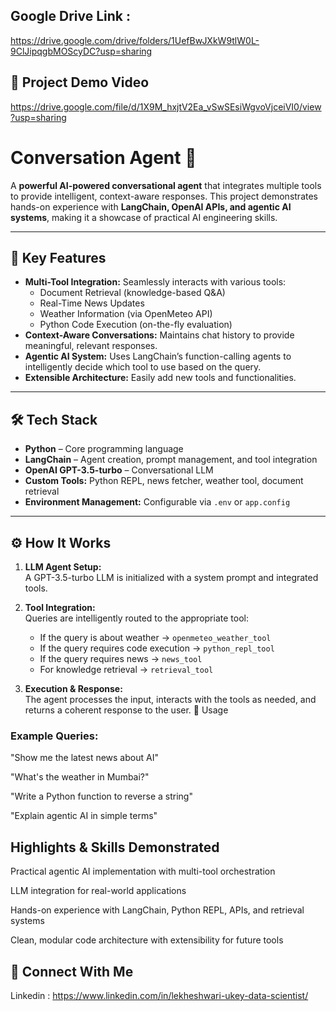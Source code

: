 
## Google Drive Link :
https://drive.google.com/drive/folders/1UefBwJXkW9tlW0L-9ClJipqgbMOScyDC?usp=sharing


## 🎥 Project Demo Video

https://drive.google.com/file/d/1X9M_hxjtV2Ea_vSwSEsiWgvoVjceiVI0/view?usp=sharing

# Conversation Agent 🚀

A **powerful AI-powered conversational agent** that integrates multiple tools to provide intelligent, context-aware responses. This project demonstrates hands-on experience with **LangChain, OpenAI APIs, and agentic AI systems**, making it a showcase of practical AI engineering skills.

---

## 🌟 Key Features

- **Multi-Tool Integration:** Seamlessly interacts with various tools:
  - Document Retrieval (knowledge-based Q&A)
  - Real-Time News Updates
  - Weather Information (via OpenMeteo API)
  - Python Code Execution (on-the-fly evaluation)
- **Context-Aware Conversations:** Maintains chat history to provide meaningful, relevant responses.
- **Agentic AI System:** Uses LangChain’s function-calling agents to intelligently decide which tool to use based on the query.
- **Extensible Architecture:** Easily add new tools and functionalities.

---

## 🛠️ Tech Stack

- **Python** – Core programming language
- **LangChain** – Agent creation, prompt management, and tool integration
- **OpenAI GPT-3.5-turbo** – Conversational LLM
- **Custom Tools:** Python REPL, news fetcher, weather tool, document retrieval
- **Environment Management:** Configurable via `.env` or `app.config`

---

## ⚙️ How It Works

1. **LLM Agent Setup:**  
   A GPT-3.5-turbo LLM is initialized with a system prompt and integrated tools.

2. **Tool Integration:**  
   Queries are intelligently routed to the appropriate tool:
   - If the query is about weather → `openmeteo_weather_tool`  
   - If the query requires code execution → `python_repl_tool`  
   - If the query requires news → `news_tool`  
   - For knowledge retrieval → `retrieval_tool`

3. **Execution & Response:**  
   The agent processes the input, interacts with the tools as needed, and returns a coherent response to the user.
🚀 Usage


### Example Queries:

"Show me the latest news about AI"

"What's the weather in Mumbai?"

"Write a Python function to reverse a string"

"Explain agentic AI in simple terms"

 ## Highlights & Skills Demonstrated

Practical agentic AI implementation with multi-tool orchestration

LLM integration for real-world applications

Hands-on experience with LangChain, Python REPL, APIs, and retrieval systems

Clean, modular code architecture with extensibility for future tools


## 📌 Connect With Me

Linkedin : https://www.linkedin.com/in/lekheshwari-ukey-data-scientist/
